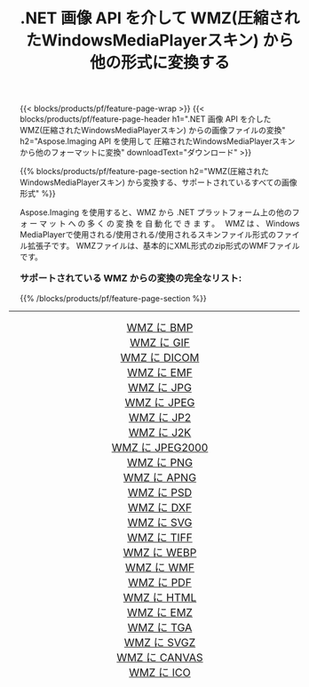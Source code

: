 ﻿---
title: .NET 画像 API を介して WMZ(圧縮されたWindowsMediaPlayerスキン) から他の形式に変換する 
weight: 3920
url: /ja/net/conversion/from/wmz/ 
lang: ja
langdirlevel: 2
locales: zh-hans,ja,it,ru,de,es,fr,nl,id,lt,pl,pt,vi,tr,ko,zh-hant,ar,hi,th,sv,cs,uk,he
description: Aspose.Imaging を使用すると、WMZ(圧縮されたWindowsMediaPlayerスキン) から別のフォーマットに簡単に変換できます
---

{{< blocks/products/pf/feature-page-wrap >}}
{{< blocks/products/pf/feature-page-header h1=".NET 画像 API を介した WMZ(圧縮されたWindowsMediaPlayerスキン) からの画像ファイルの変換" h2="Aspose.Imaging API を使用して 圧縮されたWindowsMediaPlayerスキン から他のフォーマットに変換" downloadText="ダウンロード" >}}


{{% blocks/products/pf/feature-page-section  h2="WMZ(圧縮されたWindowsMediaPlayerスキン) から変換する、サポートされているすべての画像形式" %}}
<p align=justify>Aspose.Imaging を使用すると、WMZ から .NET プラットフォーム上の他のフォーマットへの多くの変換を自動化できます。 WMZは、Windows MediaPlayerで使用される/使用される/使用されるスキンファイル形式のファイル拡張子です。 WMZファイルは、基本的にXML形式のzip形式のWMFファイルです。</p>
<h3 style="margin-top:16px;">
サポートされている WMZ からの変換の完全なリスト:
</h3>
{{% /blocks/products/pf/feature-page-section %}}
<div class="container-fluid productfamilypage bg-gray">
    <div class="convertypes bg-gray agp-content section">
        <div class="container">
		<hr style="margin-left:-20px;"/>
		<div class="row other-converters" style="gap: 10px;font-size: 19px;text-align:center;">
		    <div class='col-md-3 other-converter remove-lp remove-rp'><a href="/imaging/ja/net/conversion/wmz-to-bmp/" style="padding:15px;">WMZ に BMP</a></div><div class='col-md-3 other-converter remove-lp remove-rp'><a href="/imaging/ja/net/conversion/wmz-to-gif/" style="padding:15px;">WMZ に GIF</a></div><div class='col-md-3 other-converter remove-lp remove-rp'><a href="/imaging/ja/net/conversion/wmz-to-dicom/" style="padding:15px;">WMZ に DICOM</a></div><div class='col-md-3 other-converter remove-lp remove-rp'><a href="/imaging/ja/net/conversion/wmz-to-emf/" style="padding:15px;">WMZ に EMF</a></div><div class='col-md-3 other-converter remove-lp remove-rp'><a href="/imaging/ja/net/conversion/wmz-to-jpg/" style="padding:15px;">WMZ に JPG</a></div><div class='col-md-3 other-converter remove-lp remove-rp'><a href="/imaging/ja/net/conversion/wmz-to-jpeg/" style="padding:15px;">WMZ に JPEG</a></div><div class='col-md-3 other-converter remove-lp remove-rp'><a href="/imaging/ja/net/conversion/wmz-to-jp2/" style="padding:15px;">WMZ に JP2</a></div><div class='col-md-3 other-converter remove-lp remove-rp'><a href="/imaging/ja/net/conversion/wmz-to-j2k/" style="padding:15px;">WMZ に J2K</a></div><div class='col-md-3 other-converter remove-lp remove-rp'><a href="/imaging/ja/net/conversion/wmz-to-jpeg2000/" style="padding:15px;">WMZ に JPEG2000</a></div><div class='col-md-3 other-converter remove-lp remove-rp'><a href="/imaging/ja/net/conversion/wmz-to-png/" style="padding:15px;">WMZ に PNG</a></div><div class='col-md-3 other-converter remove-lp remove-rp'><a href="/imaging/ja/net/conversion/wmz-to-apng/" style="padding:15px;">WMZ に APNG</a></div><div class='col-md-3 other-converter remove-lp remove-rp'><a href="/imaging/ja/net/conversion/wmz-to-psd/" style="padding:15px;">WMZ に PSD</a></div><div class='col-md-3 other-converter remove-lp remove-rp'><a href="/imaging/ja/net/conversion/wmz-to-dxf/" style="padding:15px;">WMZ に DXF</a></div><div class='col-md-3 other-converter remove-lp remove-rp'><a href="/imaging/ja/net/conversion/wmz-to-svg/" style="padding:15px;">WMZ に SVG</a></div><div class='col-md-3 other-converter remove-lp remove-rp'><a href="/imaging/ja/net/conversion/wmz-to-tiff/" style="padding:15px;">WMZ に TIFF</a></div><div class='col-md-3 other-converter remove-lp remove-rp'><a href="/imaging/ja/net/conversion/wmz-to-webp/" style="padding:15px;">WMZ に WEBP</a></div><div class='col-md-3 other-converter remove-lp remove-rp'><a href="/imaging/ja/net/conversion/wmz-to-wmf/" style="padding:15px;">WMZ に WMF</a></div><div class='col-md-3 other-converter remove-lp remove-rp'><a href="/imaging/ja/net/conversion/wmz-to-pdf/" style="padding:15px;">WMZ に PDF</a></div><div class='col-md-3 other-converter remove-lp remove-rp'><a href="/imaging/ja/net/conversion/wmz-to-html/" style="padding:15px;">WMZ に HTML</a></div><div class='col-md-3 other-converter remove-lp remove-rp'><a href="/imaging/ja/net/conversion/wmz-to-emz/" style="padding:15px;">WMZ に EMZ</a></div><div class='col-md-3 other-converter remove-lp remove-rp'><a href="/imaging/ja/net/conversion/wmz-to-tga/" style="padding:15px;">WMZ に TGA</a></div><div class='col-md-3 other-converter remove-lp remove-rp'><a href="/imaging/ja/net/conversion/wmz-to-svgz/" style="padding:15px;">WMZ に SVGZ</a></div><div class='col-md-3 other-converter remove-lp remove-rp'><a href="/imaging/ja/net/conversion/wmz-to-canvas/" style="padding:15px;">WMZ に CANVAS</a></div><div class='col-md-3 other-converter remove-lp remove-rp'><a href="/imaging/ja/net/conversion/wmz-to-ico/" style="padding:15px;">WMZ に ICO</a></div>
                </div>
        </div>
    </div>
</div>
<br/>

